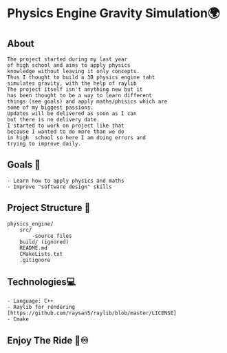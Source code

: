 # Physics Engine Gravity Simulation🌍
## About
    The project started during my last year
    of high school and aims to apply physics
    knowledge without leaving it only concepts.
    Thus I thought to build a 3D physics engine taht 
    simulates gravity, with the help of raylib
    The project itself isn't anything new but it
    has been thought to be a way to learn different
    things (see goals) and apply maths/phisics which are 
    some of my biggest passions.
    Updates will be delivered as soon as I can
    but there is no delivery date.
    I started to work on project like that
    because I wanted to do more than we do
    in high  school so here I am doing errors and
    trying to improve daily.
## Goals 🎯
    - Learn how to apply physics and maths
    - Improve "software design" skills
## Project Structure 📁
    physics_engine/
        src/
            -source files
        build/ (ignored)
        README.md
        CMakeLists.txt
        .gitignore
## Technologies💻
    - Language: C++
    - Raylib for rendering [https://github.com/raysan5/raylib/blob/master/LICENSE]
    - Cmake 
## Enjoy The Ride 🚀♾️